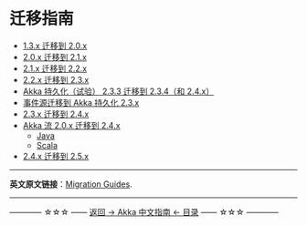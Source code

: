 # 迁移指南

- [1.3.x 迁移到 2.0.x](https://doc.akka.io/docs/akka/2.0.5/project/migration-guide-1.3.x-2.0.x.html)
- [2.0.x 迁移到 2.1.x](https://doc.akka.io/docs/akka/2.1.4/project/migration-guide-2.0.x-2.1.x.html)
- [2.1.x 迁移到 2.2.x](https://doc.akka.io/docs/akka/2.2.3/project/migration-guide-2.1.x-2.2.x.html)
- [2.2.x 迁移到 2.3.x](https://doc.akka.io/docs/akka/2.3.12/project/migration-guide-2.2.x-2.3.x.html)
- [Akka 持久化（试验） 2.3.3 迁移到 2.3.4（和 2.4.x）](https://doc.akka.io/docs/akka/2.4/project/migration-guide-persistence-experimental-2.3.x-2.4.x.html)
- [事件源迁移到 Akka 持久化 2.3.x](https://doc.akka.io/docs/akka/2.4/project/migration-guide-eventsourced-2.3.x.html)
- [2.3.x 迁移到 2.4.x](https://doc.akka.io/docs/akka/2.4/project/migration-guide-2.3.x-2.4.x.html)
- [Akka 流 2.0.x 迁移到 2.4.x](https://doc.akka.io/docs/akka/current/project/migration-guides.html)
  - [Java](https://doc.akka.io/docs/akka/2.4/java/stream/migration-guide-2.0-2.4-java.html)
  - [Scala](https://doc.akka.io/docs/akka/2.4/scala/stream/migration-guide-2.0-2.4-scala.html)
- [2.4.x 迁移到 2.5.x](https://github.com/guobinhit/akka-guide/tree/master/articles/project/migration-guide-2.4.x-2.5.x.md)



----------

**英文原文链接**：[Migration Guides](https://doc.akka.io/docs/akka/current/project/migration-guides.html).



----------
———— ☆☆☆ —— [返回 -> Akka 中文指南 <- 目录](https://github.com/guobinhit/akka-guide/blob/master/README.md) —— ☆☆☆ ————